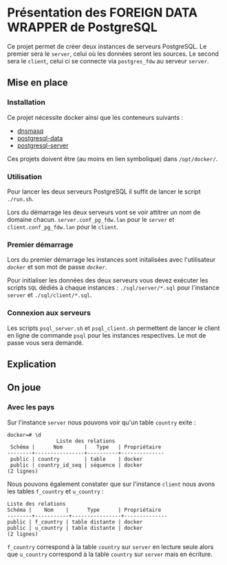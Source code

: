 # Présentation des FOREIGN DATA WRAPPER de PostgreSQL

Ce projet permet de créer deux instances de serveurs PostgreSQL.
Le premier sera le `server`, celui où les données seront les sources.
Le second sera le `client`, celui ci se connecte via `postgres_fdw` au serveur `server`.

## Mise en place

### Installation

Ce projet nécessite docker ainsi que les conteneurs suivants :
 - [dnsmasq](https://github.com/fferriere/docker-dnsmasq)
 - [postgresql-data](https://github.com/fferriere/docker-postgresql-data)
 - [postgresql-server](https://github.com/fferriere/docker-postgresql-server)

Ces projets doivent être (au moins en lien symbolique) dans `/opt/docker/`.

### Utilisation

Pour lancer les deux serveurs PostgreSQL il suffit de lancer le script `./run.sh`.

Lors du démarrage les deux serveurs vont se voir attitrer un nom de domaine chacun.
`server.conf_pg_fdw.lan` pour le `server` et `client.conf_pg_fdw.lan` pour le `client`.

### Premier démarrage

Lors du premier démarrage les instances sont initalisées avec l'utilisateur _`docker`_ et son mot de passe _`docker`_.

Pour initialiser les données des deux serveurs vous devez exécuter les scripts `SQL` dédiés à chaque instances :
`./sql/server/*.sql` pour l'instance `server` et `./sql/client/*.sql`.

### Connexion aux serveurs

Les scripts `psql_server.sh` et `psql_client.sh` permettent de lancer le client en ligne de commande `psql` pour les instances respectives. Le mot de passe vous sera demandé.

## Explication



## On joue

### Avec les pays

Sur l'instance `server` nous pouvons voir qu'un table `country` exite :
```
docker=# \d
                Liste des relations
 Schéma |      Nom       |   Type   | Propriétaire
--------+----------------+----------+--------------
 public | country        | table    | docker
 public | country_id_seq | séquence | docker
(2 lignes)
```

Nous pouvons également constater que sur l'instance `client` nous avons les tables `f_country` et `u_country` :
```
Liste des relations
Schéma |    Nom    |      Type      | Propriétaire
--------+-----------+----------------+--------------
public | f_country | table distante | docker
public | u_country | table distante | docker
(2 lignes)
```

`f_country` correspond à la table `country` sur `server` en lecture seule alors que `u_country` correspond à la table `country` sur `server` mais en écriture.
